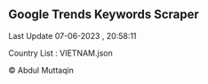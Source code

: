 

## Google Trends Keywords Scraper 
 
Last Update 07-06-2023 , 20:58:11

Country List :
VIETNAM.json



© Abdul Muttaqin 
